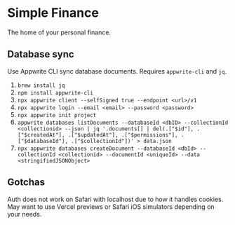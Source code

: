 # Simple Finance

The home of your personal finance.

## Database sync

Use Appwrite CLI sync database documents. Requires `appwrite-cli` and `jq`.

1. `brew install jq`
2. `npm install appwrite-cli`
3. `npx appwrite client --selfSigned true --endpoint <url>/v1`
4. `npx appwrite login --email <email> --password <password>`
5. `npx appwrite init project`
6. `appwrite databases listDocuments --databaseId <dbID> --collectionId <collectionid> --json | jq '.documents[] | del(.["$id"], .["$createdAt"], .["$updatedAt"], .["$permissions"], .["$databaseId"], .["$collectionId"])' > data.json`
7. `npx appwrite databases createDocument --databaseId <dbId> --collectionId <collectionid> --documentId <uniqueId> --data <stringifiedJSONObject>`

## Gotchas

Auth does not work on Safari with localhost due to how it handles cookies. May want to use Vercel previews or Safari iOS simulators depending on your needs.
